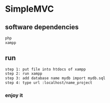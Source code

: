 # SimpleMVC
## software dependencies
```sh
php
xampp
```
## run
```sh
step 1: put file into htdocs of xampp
step 2: run xampp
step 3: add database name mydb import mydb.sql
step 4: type url :localhost/name_project
```
### enjoy it
